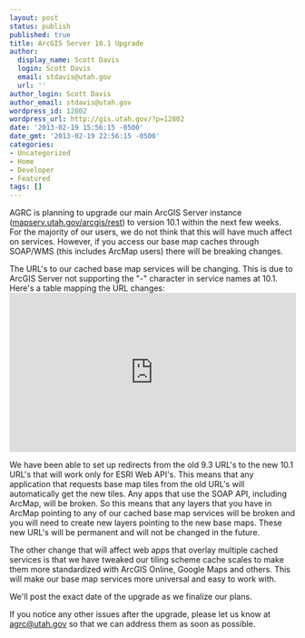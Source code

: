 ```yaml
---
layout: post
status: publish
published: true
title: ArcGIS Server 10.1 Upgrade
author:
  display_name: Scott Davis
  login: Scott Davis
  email: stdavis@utah.gov
  url: ''
author_login: Scott Davis
author_email: stdavis@utah.gov
wordpress_id: 12802
wordpress_url: http://gis.utah.gov/?p=12802
date: '2013-02-19 15:56:15 -0500'
date_gmt: '2013-02-19 22:56:15 -0500'
categories:
- Uncategorized
- Home
- Developer
- Featured
tags: []
---
```

<p>AGRC is planning to upgrade our main ArcGIS Server instance (<a href="http://mapserv.utah.gov/arcgis/rest">mapserv.utah.gov/arcgis/rest</a>) to version 10.1 within the next few weeks. For the majority of our users, we do not think that this will have much affect on services. However, if you access our base map caches through SOAP/WMS (this includes ArcMap users) there will be breaking changes.</p>
<p>The URL's to our cached base map services will be changing. This is due to ArcGIS Server not supporting the "-" character in service names at 10.1. Here's a table mapping the URL changes:<br />
<iframe width='505' height='280' frameborder='0' src='https://docs.google.com/spreadsheet/pub?key=0Aqee4VOgQcXcdEpDUHg5ZC16SzRaR0RwQjRiZGloWGc&single=true&gid=0&output=html&widget=true'></iframe></p>
<p>We have been able to set up redirects from the old 9.3 URL's to the new 10.1 URL's that will work only for ESRI Web API's. This means that any application that requests base map tiles from the old URL's will automatically get the new tiles. Any apps that use the SOAP API, including ArcMap, will be broken. So this means that any layers that you have in ArcMap pointing to any of our cached base map services will be broken and you will need to create new layers pointing to the new base maps. These new URL's will be permanent and will not be changed in the future.</p>
<p>The other change that will affect web apps that overlay multiple cached services is that we have tweaked our tiling scheme cache scales to make them more standardized with ArcGIS Online, Google Maps and others. This will make our base map services more universal and easy to work with.</p>
<p>We'll post the exact date of the upgrade as we finalize our plans.</p>
<p>If you notice any other issues after the upgrade, please let us know at <a href='mailto:agrc@utah.gov'>agrc@utah.gov</a> so that we can address them as soon as possible.</p>
